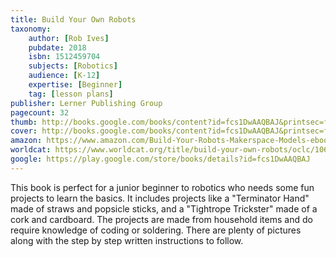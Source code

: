 ```yaml
---
title: Build Your Own Robots
taxonomy:
	author: [Rob Ives]
	pubdate: 2018
	isbn: 1512459704
	subjects: [Robotics]
	audience: [K-12]
	expertise: [Beginner]
	tag: [lesson plans]
publisher: Lerner Publishing Group
pagecount: 32
thumb: http://books.google.com/books/content?id=fcs1DwAAQBAJ&printsec=frontcover&img=1&zoom=2&edge=curl&imgtk=AFLRE73nkKFBTWvxiM5YjhiK-RweOn2ZKstJv2hXCgXePlLejNLovSotU8p4bx3ssSJ7-M6T4rN3R94vBkPRdDE_NaSIKviC1UzRqQLu3lFvkFUfjynvioF6QS9Y9xI11FiRNvfK4gRL&source=gbs_api
cover: http://books.google.com/books/content?id=fcs1DwAAQBAJ&printsec=frontcover&img=1&zoom=6&edge=curl&imgtk=AFLRE70LLp1RdRe8zvIf_UwMGcYa_T0JFN7FefZEm2awWyl1RZm6koutXNyU7BO44Hyf2pkSkRawpYFpiTNjZO80Br3blw_Gfgzzpfys1Ps_900vty3cJ4100osbf7mEPqw4rRF2FKMN&source=gbs_api
amazon: https://www.amazon.com/Build-Your-Robots-Makerspace-Models-ebook/dp/B076DSW1P9/ref=sr_1_1?keywords=Build+your+own+robots+Ives&qid=1573770087&s=books&sr=1-1
worldcat: https://www.worldcat.org/title/build-your-own-robots/oclc/1063611454&referer=brief_results
google: https://play.google.com/store/books/details?id=fcs1DwAAQBAJ
---
```

This book is perfect for a junior beginner to robotics who needs some fun projects to learn the basics.  It includes projects like a "Terminator Hand" made of straws and popsicle sticks, and  a "Tightrope Trickster" made of a cork and cardboard. The projects are made from household items and do require knowledge of coding or soldering.  There are plenty of pictures along with the step by step written instructions to follow.